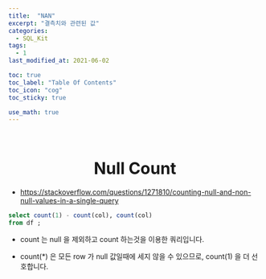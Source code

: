 ```yaml
---
title:  "NAN"
excerpt: "결측치와 관련된 값"
categories:
  - SQL_Kit
tags:
  - 1
last_modified_at: 2021-06-02

toc: true
toc_label: "Table Of Contents"
toc_icon: "cog"
toc_sticky: true

use_math: true
---
```


<br>

# <center><font size="6">Null Count</font></center>

- https://stackoverflow.com/questions/1271810/counting-null-and-non-null-values-in-a-single-query

```sql
select count(1) - count(col), count(col) 
from df ;
```

- count 는 null 을 제외하고 count 하는것을 이용한 쿼리입니다. 

- count(*) 은 모든 row 가 null 값일때에 세지 않을 수 있으므로, count(1) 을 더 선호합니다. 

